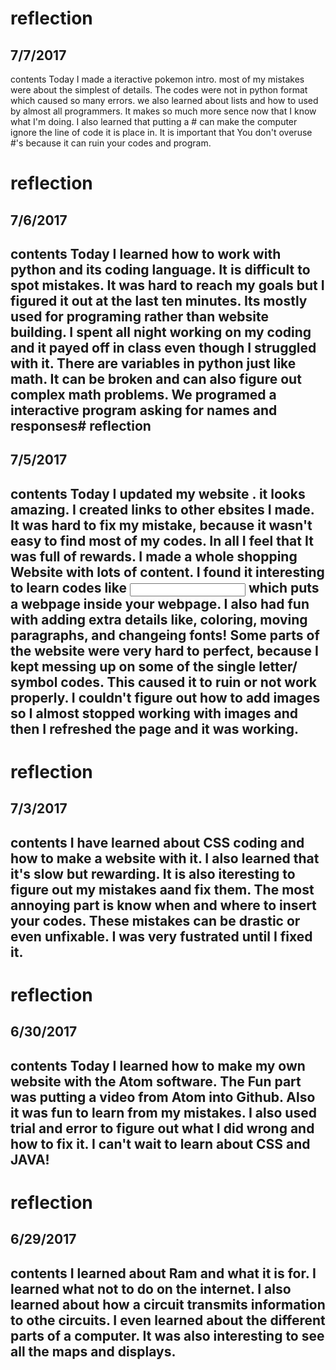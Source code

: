 # reflection
## 7/7/2017
contents
Today I made a iteractive pokemon intro. most of my mistakes were about the simplest of details. The codes were not in python format which caused so many errors. we also learned about lists and how to used by almost all programmers. It makes so much more sence now that I know what I'm doing. I also learned that putting a # can make the computer ignore the line of code it is place in. It is important that You don't overuse #'s because it can ruin your codes and program.



# reflection
## 7/6/2017
contents
Today I learned how to work with python and its coding language. It is difficult to spot mistakes. It was hard to reach my goals but I figured it out at the last ten minutes. Its mostly used for programing rather than website building. I spent all night working on my coding and it payed off in class even though I struggled with it. There are variables in python just like math. It can be broken and can also figure out complex math problems. We programed a interactive program asking for names and responses# reflection
---
## 7/5/2017
contents
Today I updated my website . it looks amazing. I created links to other ebsites I made. It was hard to fix my mistake, because it wasn't easy to find most of my codes. In all I feel that It was full of rewards. I made a whole shopping Website with lots of content. I found it interesting to learn codes like <input> which puts a webpage inside your webpage. I also had fun with adding extra details like, coloring, moving paragraphs, and changeing fonts! Some parts of the website were very hard to perfect, because I kept messing up on some of the single letter/ symbol codes. This caused it to ruin or not work properly. I couldn't figure out how to add images so I almost stopped working with images and then I refreshed the page and it was working.
---
# reflection
## 7/3/2017
contents
I have learned about CSS coding and how to make a website with it. I also learned that it's slow but rewarding. It is also iteresting to figure out my mistakes aand fix them. The most annoying part is know when and where to insert your codes. These mistakes can be drastic or even unfixable. I was very fustrated until I fixed it.
---

# reflection
## 6/30/2017
contents
Today I learned how to make my own website with the Atom software. The Fun part was putting a video from Atom into Github. Also it was fun to learn from my mistakes. I also used trial and error to figure out what I did wrong and how to fix it. I can't wait to learn about CSS and JAVA!
---

# reflection
## 6/29/2017
contents
I learned about Ram and what it is for. I learned what not to do on the internet. I also learned about how a circuit transmits information to othe circuits. I even learned about the different parts of a computer. It was also interesting to see all the maps and displays.
---
